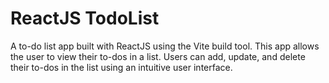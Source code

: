 # ReactJS TodoList

A to-do list app built with ReactJS using the Vite build tool. This app allows the user to view their to-dos in a list. Users can add, update, and delete their to-dos in the list using an intuitive user interface.
